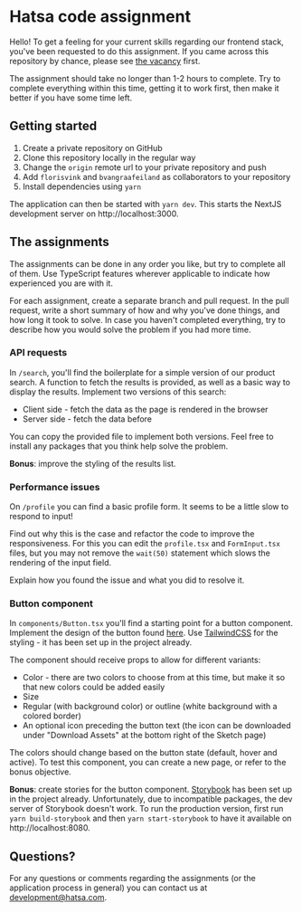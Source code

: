 # Hatsa code assignment
Hello! To get a feeling for your current skills regarding our frontend stack, you've been requested to do this assignment. If you came across this repository by chance, please see [the vacancy](https://hatsa.com/jobs/sr-frontend-engineer) first.

The assignment should take no longer than 1-2 hours to complete. Try to complete everything within this time, getting it to work first, then make it better if you have some time left.

## Getting started
1. Create a private repository on GitHub
2. Clone this repository locally in the regular way
3. Change the `origin` remote url to your private repository and push
4. Add `florisvink` and `bvangraafeiland` as collaborators to your repository
5. Install dependencies using `yarn`

The application can then be started with `yarn dev`. This starts the NextJS development server on http://localhost:3000.

## The assignments
The assignments can be done in any order you like, but try to complete all of them. Use TypeScript features wherever applicable to indicate how experienced you are with it.

For each assignment, create a separate branch and pull request. In the pull request, write a short summary of how and why you've done things, and how long it took to solve. In case you haven't completed everything, try to describe how you would solve the problem if you had more time.

### API requests
In `/search`, you'll find the boilerplate for a simple version of our product search. A function to fetch the results is provided, as well as a basic way to display the results. Implement two versions of this search:
- Client side - fetch the data as the page is rendered in the browser
- Server side - fetch the data before

You can copy the provided file to implement both versions. Feel free to install any packages that you think help solve the problem.

**Bonus**: improve the styling of the results list.

### Performance issues
On `/profile` you can find a basic profile form. It seems to be a little slow to respond to input!

Find out why this is the case and refactor the code to improve the responsiveness. For this you can edit the `profile.tsx` and `FormInput.tsx` files, but you may not remove the `wait(50)` statement which slows the rendering of the input field.

Explain how you found the issue and what you did to resolve it.

### Button component
In `components/Button.tsx` you'll find a starting point for a button component. Implement the design of the button found [here](https://www.sketch.com/s/d9aab920-a4c4-40fc-bbb5-894053afd607). Use [TailwindCSS](https://tailwindcss.com/) for the styling - it has been set up in the project already.

The component should receive props to allow for different variants:
- Color - there are two colors to choose from at this time, but make it so that new colors could be added easily
- Size
- Regular (with background color) or outline (white background with a colored border)
- An optional icon preceding the button text (the icon can be downloaded under "Download Assets" at the bottom right of the Sketch page)

The colors should change based on the button state (default, hover and active). To test this component, you can create a new page, or refer to the bonus objective.

**Bonus**: create stories for the button component. [Storybook](https://storybook.js.org/docs/react/get-started/introduction) has been set up in the project already. Unfortunately, due to incompatible packages, the dev server of Storybook doesn't work. To run the production version, first run `yarn build-storybook` and then `yarn start-storybook` to have it available on http://localhost:8080.

## Questions?
For any questions or comments regarding the assignments (or the application process in general) you can contact us at development@hatsa.com.
